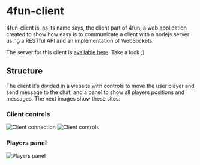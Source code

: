 # 4fun-client

4fun-client is, as its name says, the client part of 4fun, a web application created to show how easy is to communicate a client with a nodejs server using a RESTful API and an implementation of WebSockets.

The server for this client is [available here](https://github.com/davidmogar/4fun-server). Take a look ;)

## Structure
The client it's divided in a website with controls to move the user player and send message to the chat, and a panel to show all players positions and messages. The next images show these sites:

### Client controls
![Client connection](http://davidmogar.com/uploads/github/4fun/connection.png "Client connection panel")
![Client controls](http://davidmogar.com/uploads/github/4fun/controls.png "Client controls panel")

### Players panel
![Players panel](http://davidmogar.com/uploads/github/4fun/panel.png "Players panel")
